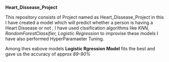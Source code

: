 **Heart_Dissease_Project**

This repository consists of Project named as  Heart_Dissease_Project in this I have created a model which will predict whether a person is having a Heart Dissease or not , I have used clssification algorithms like _KNN, RandomForestClassifier, Logistic Regression_ to improvise these models I have also performed HyperParamaeter Tuning.

Among thes eabove models **Logistic Rgression Model** fits the best and gave us the accuracy of approx _89-90%_

